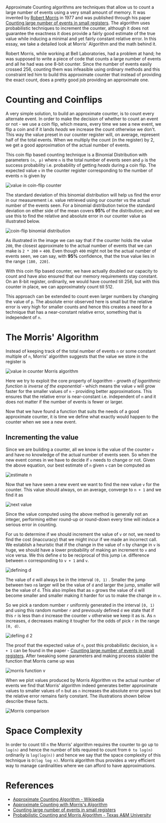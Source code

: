 Approximate Counting algorithms are techniques that allow us to count a large number of events using a very small amount of memory. It was invented by [Robert Morris](https://en.wikipedia.org/wiki/Robert_Tappan_Morris) in 1977 and was published through his paper [Counting large number of events in small registers](http://www.inf.ed.ac.uk/teaching/courses/exc/reading/morris.pdf). The algorithm uses probabilistic techniques to increment the counter, although it does not guarantee the exactness it does provide a fairly good estimate of the true value while inducing a minimal and yet fairly constant relative error. In this essay, we take a detailed look at Morris' Algorithm and the math behind it.

Robert Morris, while working at Bell Laboratories, had a problem at hand; he was supposed to write a piece of code that counts a large number of events and all he had was one 8-bit counter. Since the number of events easily crossed 256, counting them was infeasible using ordinary methods and this constraint led him to build this approximate counter that instead of providing the exact count, does a pretty good job providing an approximate one.

# Counting and Coinflips

A very simple solution, to build an approximate counter, is to count every alternate event. In order to make the decision of whether to count an event or not - we use a coin flip, which means, every time we see a new event, we flip a coin and if it lands *heads* we increase the count otherwise we don't. This way the value preset in our counter register will, on average, represent half of the total events. When we multiply the count (in the register) by 2, we get a good approximation of the actual number of events.

This coin flip based counting technique is a Binomial Distribution with parameters `(n, p)` where `n` is the total number of events seen and `p` is the success probability i.e. probability of getting *heads* during a coin flip. The expected value `v` in the counter register corresponding to the number of events `n` is given by

![value in coin-flip counter](https://user-images.githubusercontent.com/4745789/89116526-a6725780-d4b2-11ea-9143-a562d6c3ca93.png)

The standard deviation of this binomial distribution will help us find the error in our measurement i.e. value retrieved using our counter vs the actual number of the events seen. For a binomial distribution twice the standard deviation on either side of the mean covers **95%** of the distribution; and we use this to find the relative and absolute error in our counter value as illustrated below.

![coin-flip binomial distribution](https://user-images.githubusercontent.com/4745789/89117327-82b30f80-d4ba-11ea-8346-a39ae6cb639a.png)

As illustrated in the image we can say that if the counter holds the value `200`, the closest approximate to the actual number of events that we can make is `2 * 200` = `400`. Even though `400` might not be the actual number of events seen, we can say, with **95%** confidence, that the true value lies in the range `[180, 220]`.

With this coin flip based counter, we have actually doubled our capacity to count and have also ensured that our memory requirements stay constant. On an 8-bit register, ordinarily, we would have counted till 256, but with this counter in place, we can approximately count till 512.

This approach can be extended to count even larger numbers by changing the value of `p`. The absolute error observed here is small but the relative error is very high for smaller counts and hence this creates a need for a technique that has a near-constant relative error, something that is independent of `n`.

# The Morris' Algorithm

Instead of keeping track of the total number of events `n` or some constant multiple of `n`, Morris' algorithm suggests that the value we store in the register is

![value in counter Morris algorithm](https://user-images.githubusercontent.com/4745789/89117993-edb31500-d4bf-11ea-9879-1f0032950ff4.png)

Here we try to exploit the core property of *logarithm* - *growth of logarithmic function is inverse of the exponential* - which means the value `v` will grow faster for the smaller values of `n` - providing better approximations. This ensures that the relative error is near-constant i.e. independent of `n` and it does not matter if the number of events is fewer or larger.

Now that we have found a function that suits the needs of a good approximate counter, it is time we define what exactly would happen to the counter when we see a new event.

## Incrementing the value

Since we are building a counter, all we know is the value of the counter `v` and have no knowledge of the actual number of events seen. So when the new event comes in we have to decide if `v` needs to change or not. Given the above equation, our best estimate of `n` given `v` can be computed as

![estimate n](https://user-images.githubusercontent.com/4745789/89120289-c7e33b80-d4d2-11ea-92b8-d307b0aa9032.png)

Now that we have seen a new event we want to find the new value `v` for the counter. This value should always, on an average, converge to `n + 1` and we find it as

![next value](https://user-images.githubusercontent.com/4745789/89120467-2eb52480-d4d4-11ea-89ac-d8cacd14d952.png)

Since the value computed using the above method is generally not an integer, performing either round-up or round-down every time will induce a serious error in counting.

For us to determine if we should increment the value of `v` or not, we need to find the cost (inaccuracy) that we might incur if we made an incorrect call. We establish a heuristic that if the change in the value of `n` by change in `v` is huge, we should have a lower probability of making an increment to `v` and vice versa. We this define `d` to be reciprocal of this jump i.e. difference between `n` corresponding to `v + 1` and `v`.

![defining d](https://user-images.githubusercontent.com/4745789/89120957-38d92200-d4d8-11ea-975f-323b36da325c.png)

The value of `d` will always be in the interval `(0, 1)` . Smaller the jump between two `n`s larger will be the value of `d` and larger the jump, smaller will be the value of `d`. This also implies that as `n` grows the value of `d` will become smaller and smaller making it harder for us to make the change in `v`.

So we pick a random number `r` uniformly generated in the interval `[0, 1)` and using this random number `r` and previously defined `d` we state that if this `r` is less than `d` increase the counter `v` otherwise we keep it as is. As `n` increases, `d` decreases making it tougher for the odds of pick `r` in the range `[0, d)`.

![defiing d 2](https://user-images.githubusercontent.com/4745789/89120929-f9aad100-d4d7-11ea-8f0e-066fc059c066.png)

The proof that the expected value of `n`, post this probabilistic decision, is `n + 1` can be found in the paper - [Counting large number of events in small registers](http://www.inf.ed.ac.uk/teaching/courses/exc/reading/morris.pdf). After tweaking some parameters and making process stabler the function that Morris came up was

![morris function v](https://user-images.githubusercontent.com/4745789/89121058-3fb46480-d4d9-11ea-9d93-5af712ac08e7.png)

When we plot values produced by Morris Algorithm vs the actual number of events we find that Morris' algorithm indeed generates better approximate values to smaller values of `n` but as `n` increases the absolute error grows but the relative error remains fairly constant. The illustrations shown below describe these facts.

![Morris comparison](https://user-images.githubusercontent.com/4745789/89123322-13eeaa00-d4ec-11ea-9539-ada7f5de9af1.png)


# Space Complexity

In order to count till `n` the Morris' algorithm requires the counter to go up to `log(n)` and hence the number of bits required to count from `0 to log(n)` ordinarily is `log(log(n))` and hence we say that the space complexity of this technique is `O(log log n)`. Morris algorithm thus provides a very efficient way to manage cardinalities where we can afford to have approximations.

# References

- [Approximate Counting Algorithm - Wikipedia](https://en.wikipedia.org/wiki/Approximate_counting_algorithm)
- [Approximate Counting with Morris's Algorithm](http://gregorygundersen.com/blog/2019/11/11/morris-algorithm/)
- [Counting large number of events in small registers](http://www.inf.ed.ac.uk/teaching/courses/exc/reading/morris.pdf)
- [Probabilistic Counting and Morris Algorithm - Texas A&M University](http://cesg.tamu.edu/wp-content/uploads/2014/09/ECEN689-lec11.pdf)
